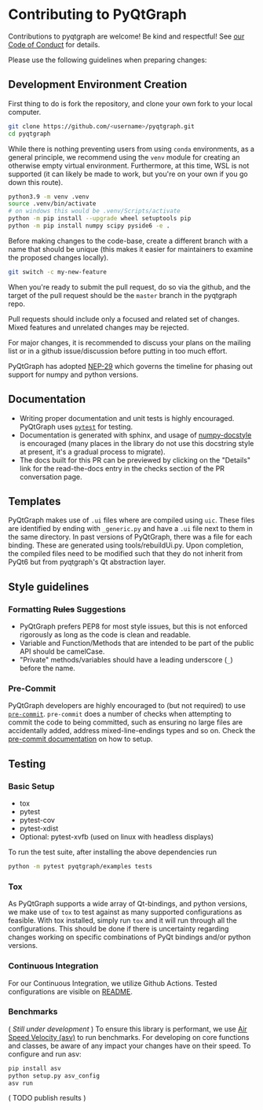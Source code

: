 # Contributing to PyQtGraph

Contributions to pyqtgraph are welcome! Be kind and respectful! See [our Code of Conduct](CODE_OF_CONDUCT.md) for details.

Please use the following guidelines when preparing changes:

## Development Environment Creation

First thing to do is fork the repository, and clone your own fork to your local computer.

```bash
git clone https://github.com/<username>/pyqtgraph.git
cd pyqtgraph
```

While there is nothing preventing users from using `conda` environments, as a general principle, we recommend using the `venv` module for creating an otherwise empty virtual environment.  Furthermore, at this time, WSL is not supported (it can likely be made to work, but you're on your own if you go down this route).

```bash
python3.9 -m venv .venv
source .venv/bin/activate
# on windows this would be .venv/Scripts/activate
python -m pip install --upgrade wheel setuptools pip
python -m pip install numpy scipy pyside6 -e .
```

Before making changes to the code-base, create a different branch with a name that should be unique (this makes it easier for maintainers to examine the proposed changes locally).

```bash
git switch -c my-new-feature
```

When you're ready to submit the pull request, do so via the github, and the target of the pull request should be the `master` branch in the pyqtgraph repo.

Pull requests should include only a focused and related set of changes. Mixed features and unrelated changes may be rejected.

For major changes, it is recommended to discuss your plans on the mailing list or in a github issue/discussion before putting in too much effort.

PyQtGraph has adopted [NEP-29](https://numpy.org/neps/nep-0029-deprecation_policy.html) which governs the timeline for phasing out support for numpy and python versions.

## Documentation

* Writing proper documentation and unit tests is highly encouraged. PyQtGraph uses [`pytest`](https://docs.pytest.org/) for testing.
* Documentation is generated with sphinx, and usage of [numpy-docstyle](https://numpydoc.readthedocs.io/en/latest/format.html) is encouraged (many places in the library do not use this docstring style at present, it's a gradual process to migrate).
* The docs built for this PR can be previewed by clicking on the "Details" link for the read-the-docs entry in the checks section of the PR conversation page.

## Templates

PyQtGraph makes use of `.ui` files where are compiled using `uic`.  These files are identified by ending with `_generic.py` and have a `.ui` file next to them in the same directory.  In past versions of PyQtGraph, there was a file for each binding. These are generated using tools/rebuildUi.py.  Upon completion, the compiled files need to be modified such that they do not inherit from PyQt6 but from pyqtgraph's Qt abstraction layer.

## Style guidelines

### Formatting ~~Rules~~ Suggestions

* PyQtGraph prefers PEP8 for most style issues, but this is not enforced rigorously as long as the code is clean and readable.
* Variable and Function/Methods that are intended to be part of the public API should be camelCase.
* "Private" methods/variables should have a leading underscore (`_`) before the name.

### Pre-Commit

PyQtGraph developers are highly encouraged to (but not required) to use [`pre-commit`](https://pre-commit.com/).  `pre-commit` does a number of checks when attempting to commit the code to being committed, such as ensuring no large files are accidentally added, address mixed-line-endings types and so on.  Check the [pre-commit documentation](https://pre-commit.com) on how to setup.


## Testing

### Basic Setup

* tox
* pytest
* pytest-cov
* pytest-xdist
* Optional: pytest-xvfb  (used on linux with headless displays)

To run the test suite, after installing the above dependencies run

```bash
python -m pytest pyqtgraph/examples tests
```

### Tox

As PyQtGraph supports a wide array of Qt-bindings, and python versions, we make use of `tox` to test against as many supported configurations as feasible.  With tox installed, simply run `tox` and it will run through all the configurations.  This should be done if there is uncertainty regarding changes working on specific combinations of PyQt bindings and/or python versions.

### Continuous Integration

For our Continuous Integration, we utilize Github Actions.  Tested configurations are visible on [README](README.md).

### Benchmarks

( *Still under development* ) To ensure this library is performant, we use [Air Speed Velocity (asv)](https://asv.readthedocs.io/en/stable/) to run benchmarks. For developing on core functions and classes, be aware of any impact your changes have on their speed. To configure and run asv:

```bash
pip install asv
python setup.py asv_config
asv run
```

( TODO publish results )
